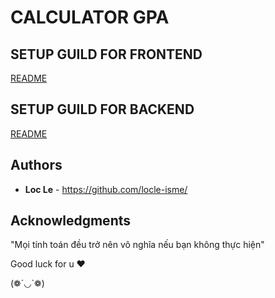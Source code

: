# CALCULATOR GPA

## SETUP GUILD FOR FRONTEND

[README](frontend/README.md)

## SETUP GUILD FOR BACKEND

[README](backend/readme.md)

## Authors

- **Loc Le** - https://github.com/locle-isme/


## Acknowledgments
"Mọi tính toán đều trở nên vô nghĩa nếu bạn không thực hiện"

Good luck for u ♥

(❁´◡`❁)